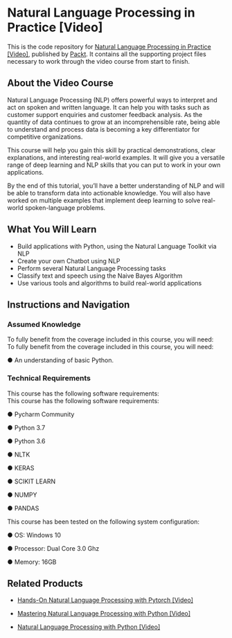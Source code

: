 


# Natural Language Processing in Practice [Video]
This is the code repository for [Natural Language Processing in Practice [Video]](https://www.packtpub.com/big-data-and-business-intelligence/natural-language-processing-practice-video?utm_source=github&utm_medium=repository&utm_campaign=9781787280885), published by [Packt](https://www.packtpub.com/?utm_source=github). It contains all the supporting project files necessary to work through the video course from start to finish.
## About the Video Course
Natural Language Processing (NLP) offers powerful ways to interpret and act on spoken and written language. It can help you with tasks such as customer support enquiries and customer feedback analysis. As the quantity of data continues to grow at an incomprehensible rate, being able to understand and process data is becoming a key differentiator for competitive organizations.

This course will help you gain this skill by practical demonstrations, clear explanations, and interesting real-world examples. It will give you a versatile range of deep learning and NLP skills that you can put to work in your own applications. 

By the end of this tutorial, you’ll have a better understanding of NLP and will be able to transform data into actionable knowledge. You will also have worked on multiple examples that implement deep learning to solve real-world spoken-language problems.


<H2>What You Will Learn</H2>
<DIV class=book-info-will-learn-text>
<UL>
<LI>Build applications with Python, using the Natural Language Toolkit via NLP&nbsp; 
<LI>Create your own Chatbot using NLP&nbsp; 
<LI>Perform several Natural Language Processing tasks&nbsp; 
<LI>Classify text and speech using the Naive Bayes Algorithm&nbsp; 
<LI>Use various tools and algorithms to build real-world applications </LI></UL></DIV>

## Instructions and Navigation
### Assumed Knowledge
To fully benefit from the coverage included in this course, you will need:<br/>
To fully benefit from the coverage included in this course, you will need:

●	An understanding of basic Python.

### Technical Requirements
This course has the following software requirements:<br/>
This course has the following software requirements:

●	Pycharm Community

●	Python 3.7

●	Python 3.6

●	NLTK

●	KERAS

●	SCIKIT LEARN

●	NUMPY

●	PANDAS

This course has been tested on the following system configuration:

●	OS: Windows 10

●	Processor: Dual Core 3.0 Ghz

●	Memory: 16GB


## Related Products
* [Hands-On Natural Language Processing with Pytorch [Video]](https://www.packtpub.com/application-development/hands-natural-language-processing-pytorch-video?utm_source=github&utm_medium=repository&utm_campaign=9781789133974)

* [Mastering Natural Language Processing with Python [Video]](https://www.packtpub.com/big-data-and-business-intelligence/mastering-natural-language-processing-python-video?utm_source=github&utm_medium=repository&utm_campaign=9781789618358)

* [Natural Language Processing with Python [Video]](https://www.packtpub.com/big-data-and-business-intelligence/natural-language-processing-python-video?utm_source=github&utm_medium=repository&utm_campaign=9781787286085)

